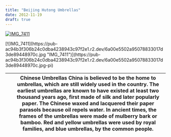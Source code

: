 ```yaml
---
title: "Beijing Hutong Umbrellas"
date: 2012-11-19
draft: true
---
```


[![IMG_7411](https://pub-ac94b3f306b24c0dba4238943c97f2e1.r2.dev/6a00e5502a95078833017ee55d9a74970d.jpg "IMG_7411")](https://pub-ac94b3f306b24c0dba4238943c97f2e1.r2.dev/6a00e5502a95078833017ee55d9a74970d.jpg-pi)  
  
  
  
  
  
  

<!--more--> [![IMG_7411](https://pub-ac94b3f306b24c0dba4238943c97f2e1.r2.dev/6a00e5502a95078833017d3de89448970c.jpg "IMG_7411")](https://pub-ac94b3f306b24c0dba4238943c97f2e1.r2.dev/6a00e5502a95078833017d3de89448970c.jpg-pi)  
  
  

|     | **Chinese Umbrellas**       China is believed to be the home to umbrellas, which are still widely used in the country. The earliest umbrellas are known to have existed at least two thousand years ago, first made of silk and later popularly paper. The Chinese waxed and lacquered their paper parasols because oil repels water. In ancient times, the frames of the umbrellas were made of mulberry bark or bamboo. Red and yellow umbrellas were used by royal families, and blue umbrellas, by the common people.   |
| --- | --- |
